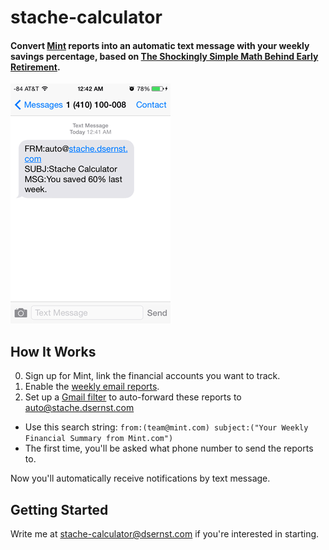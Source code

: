 # stache-calculator

#### Convert [Mint](http://mint.com) reports into an automatic text message with your weekly savings percentage, based on [The Shockingly Simple Math Behind Early Retirement](http://www.mrmoneymustache.com/2012/01/13/the-shockingly-simple-math-behind-early-retirement).

![stache-calculator screenshot](screenshot.png)

## How It Works

0. Sign up for Mint, link the financial accounts you want to track.
1. Enable the [weekly email reports](https://mint.lc.intuit.com/questions/992703-mint-faq-can-i-change-the-timing-of-the-weekly-summary-email-or-choose-not-to-receive-it-at-all).
2. Set up a [Gmail filter](https://support.google.com/mail/answer/6579?hl=en) to auto-forward these reports to [auto@stache.dsernst.com](mailto:auto@stache.dsernst.com)
  - Use this search string: `from:(team@mint.com) subject:("Your Weekly Financial Summary from Mint.com")`
  - The first time, you'll be asked what phone number to send the reports to.

Now you'll automatically receive notifications by text message.

## Getting Started

Write me at [stache-calculator@dsernst.com](mailto:stache-calculator@dsernst.com) if you're interested in starting.
